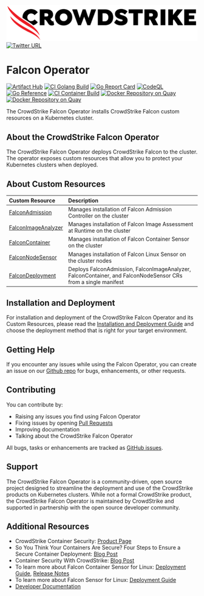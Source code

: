 ![CrowdStrike Falcon](https://raw.githubusercontent.com/CrowdStrike/falconpy/main/docs/asset/cs-logo.png) [![Twitter URL](https://img.shields.io/twitter/url?label=Follow%20%40CrowdStrike&style=social&url=https%3A%2F%2Ftwitter.com%2FCrowdStrike)](https://twitter.com/CrowdStrike)<br/>

# Falcon Operator
[![Artifact Hub](https://img.shields.io/endpoint?url=https://artifacthub.io/badge/repository/falcon-operator)](https://artifacthub.io/packages/search?repo=falcon-operator)
[![CI Golang Build](https://github.com/CrowdStrike/falcon-operator/actions/workflows/go.yml/badge.svg)](https://github.com/CrowdStrike/falcon-operator/actions/workflows/go.yml)
[![Go Report Card](https://goreportcard.com/badge/github.com/crowdstrike/falcon-operator)](https://goreportcard.com/report/github.com/crowdstrike/falcon-operator)
[![CodeQL](https://github.com/CrowdStrike/falcon-operator/actions/workflows/codeql.yml/badge.svg)](https://github.com/CrowdStrike/falcon-operator/actions/workflows/codeql.yml)
[![Go Reference](https://pkg.go.dev/badge/github.com/crowdstrike/falcon-operator.svg)](https://pkg.go.dev/github.com/crowdstrike/falcon-operator)
[![CI Container Build](https://github.com/CrowdStrike/falcon-operator/actions/workflows/container_build.yml/badge.svg)](https://github.com/CrowdStrike/falcon-operator/actions/workflows/container_build.yml)
[![Docker Repository on Quay](https://quay.io/repository/crowdstrike/falcon-operator/status "Docker Repository on Quay")](https://quay.io/repository/crowdstrike/falcon-operator)
[![Docker Repository on Quay](https://quay.io/repository/crowdstrike/falcon-operator-bundle/status "Docker Repository on Quay")](https://quay.io/repository/crowdstrike/falcon-operator-bundle)

The CrowdStrike Falcon Operator installs CrowdStrike Falcon custom resources on a Kubernetes cluster.

## About the CrowdStrike Falcon Operator
The CrowdStrike Falcon Operator deploys CrowdStrike Falcon to the cluster. The operator exposes custom resources that allow you to protect your Kubernetes clusters when deployed.

## About Custom Resources

| Custom Resource                                       | Description                                                      |
| :--------                                             | :------------                                                    |
| [FalconAdmission](https://github.com/CrowdStrike/falcon-operator/tree/main/docs/resources/admission/README.md) | Manages installation of Falcon Admission Controller on the cluster |
| [FalconImageAnalyzer](https://github.com/CrowdStrike/falcon-operator/tree/main/docs/resources/imageanalyzer/README.md) | Manages installation of Falcon Image Assessment at Runtime on the cluster |
| [FalconContainer](https://github.com/CrowdStrike/falcon-operator/tree/main/docs/resources/container/README.md) | Manages installation of Falcon Container Sensor on the cluster   |
| [FalconNodeSensor](https://github.com/CrowdStrike/falcon-operator/tree/main/docs/resources/node/README.md)     | Manages installation of Falcon Linux Sensor on the cluster nodes |
| [FalconDeployment](https://github.com/CrowdStrike/falcon-operator/tree/main/docs/resources/falcondeployment/README.md)       | Deploys FalconAdmission, FalconImageAnalyzer, FalconContainer, and FalconNodeSensor CRs from a single manifest |


## Installation and Deployment

For installation and deployment of the CrowdStrike Falcon Operator and its Custom Resources, please read the [Installation and Deployment Guide](docs/install_guide.md) and choose the deployment method that is right for your target environment.

## Getting Help
If you encounter any issues while using the Falcon Operator, you can create an issue on our [Github repo](https://github.com/CrowdStrike/falcon-operator) for bugs, enhancements, or other requests.

## Contributing
You can contribute by:

* Raising any issues you find using Falcon Operator
* Fixing issues by opening [Pull Requests](https://github.com/CrowdStrike/falcon-operator/pulls)
* Improving documentation
* Talking about the CrowdStrike Falcon Operator

All bugs, tasks or enhancements are tracked as [GitHub issues](https://github.com/CrowdStrike/falcon-operator/issues).

## Support
The CrowdStrike Falcon Operator is a community-driven, open source project designed to streamline the deployment and use of the CrowdStrike products on Kubernetes clusters. While not a formal CrowdStrike product, the CrowdStrike Falcon Operator is maintained by CrowdStrike and supported in partnership with the open source developer community.

## Additional Resources
 - CrowdStrike Container Security: [Product Page](https://www.crowdstrike.com/products/cloud-security/falcon-cloud-workload-protection/container-security/)
 - So You Think Your Containers Are Secure? Four Steps to Ensure a Secure Container Deployment: [Blog Post](https://www.crowdstrike.com/blog/four-steps-to-ensure-a-secure-containter-deployment/)
 - Container Security With CrowdStrike: [Blog Post](https://www.crowdstrike.com/blog/tech-center/container-security/)
 - To learn more about Falcon Container Sensor for Linux: [Deployment Guide](https://falcon.crowdstrike.com/support/documentation/146/falcon-container-sensor-for-linux), [Release Notes](https://falcon.crowdstrike.com/support/news/release-notes-falcon-container-sensor-for-linux)
 - To learn more about Falcon Sensor for Linux: [Deployment Guide](https://falcon.crowdstrike.com/documentation/20/falcon-sensor-for-linux#kubernetes-support)
 - [Developer Documentation](docs/developer_guide.md)

